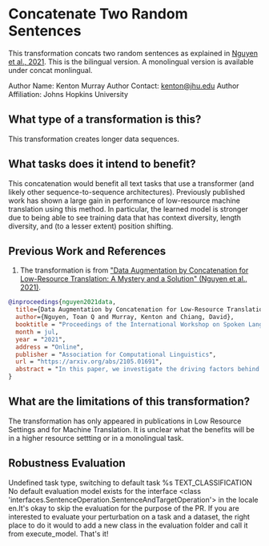 # Concatenate Two Random Sentences
This transformation concats two random sentences as explained in [Nguyen et al., 2021](https://arxiv.org/abs/2105.01691). This is the bilingual version. A monolingual version is available under concat monlingual.

Author Name: Kenton Murray
Author Contact: kenton@jhu.edu
Author Affiliation: Johns Hopkins University

## What type of a transformation is this?
This transformation creates longer data sequences.

## What tasks does it intend to benefit?
This concatenation would benefit all text tasks that use a transformer (and likely other sequence-to-sequence architectures). Previously published work has shown a large gain in performance of low-resource machine translation using this method. In particular, the learned model is stronger due to being able to see training data that has context diversity, length diversity, and (to a lesser extent) position shifting.

## Previous Work and References
1) The transformation is from ["Data Augmentation by Concatenation for Low-Resource Translation: A Mystery and a Solution" (Nguyen et al., 2021)](https://arxiv.org/abs/2105.01691).
```bibtex
@inproceedings{nguyen2021data,
  title={Data Augmentation by Concatenation for Low-Resource Translation: A Mystery and a Solution},
  author={Nguyen, Toan Q and Murray, Kenton and Chiang, David},
  booktitle = "Proceedings of the International Workshop on Spoken Language Translation",
  month = jul,
  year = "2021",
  address = "Online",
  publisher = "Association for Computational Linguistics",
  url = "https://arxiv.org/abs/2105.01691",
  abstract = "In this paper, we investigate the driving factors behind concatenation, a simple but effective data augmentation method for low-resource neural machine translation. Our experiments suggest that discourse context is unlikely the cause for the improvement of about +1 BLEU across four language pairs. Instead, we demonstrate that the improvement comes from three other factors unrelated to discourse: context diversity, length diversity, and (to a lesser extent) position shifting.",
}
```

## What are the limitations of this transformation?
The transformation has only appeared in publications in Low Resource Settings and for Machine Translation. It is unclear what the benefits will be in a higher resource settting or in a monolingual task.

## Robustness Evaluation
Undefined task type, switching to default task %s TEXT_CLASSIFICATION
No default evaluation model exists for the interface <class 'interfaces.SentenceOperation.SentenceAndTargetOperation'> in the locale en.It's okay to skip the evaluation for the purpose of the PR. If you are interested to evaluate your perturbation on a task and a dataset, the right place to do it would to add a new class in the evaluation folder and call it from execute_model. That's it!
